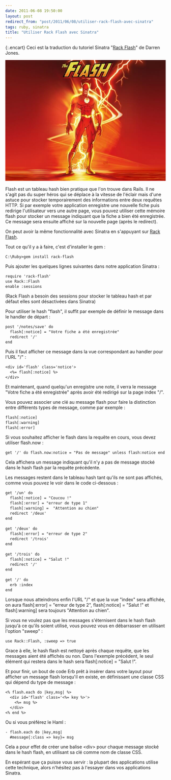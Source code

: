 ```yaml
---
date: 2011-06-08 19:50:00
layout: post
redirect_from: "post/2011/06/08/utiliser-rack-flash-avec-sinatra"
tags: ruby, sinatra
title: "Utiliser Rack Flash avec Sinatra"
---
```


{:.encart}
Ceci est la traduction du tutoriel Sinatra "[Rack Flash](http://ididitmyway.herokuapp.com/past/2011/3/15/rack_flash_/)" de Darren Jones.

![The Flash](/public/2011/the-flash.jpg)

Flash est un tableau hash bien pratique que l'on trouve dans Rails. Il ne
s'agit pas du super héros qui se déplace à la vitesse de l'éclair mais d'une
astuce pour stocker temporairement des informations entre deux requêtes HTTP.
Si par exemple votre application enregistre une nouvelle fiche puis redirige
l'utilisateur vers une autre page, vous pouvez utiliser cette mémoire flash
pour stocker un message indiquant que la fiche a bien été enregistrée. Ce
message sera ensuite affiché sur la nouvelle page (après le redirect).

On peut avoir la même fonctionnalité avec Sinatra en s'appuyant sur [Rack Flash](http://nakajima.github.com/rack-flash/).

Tout ce qu'il y a à faire, c'est d'installer le gem :

```
C:\Ruby>gem install rack-flash
```

Puis ajouter les quelques lignes suivantes dans notre application
Sinatra :

```
require 'rack-flash'
use Rack::Flash
enable :sessions
```

(Rack Flash a besoin des sessions pour stocker le tableau hash et par défaut
elles sont désactivées dans Sinatra)

Pour utiliser le hash "flash", il suffit par exemple de définir le message
dans le handler de départ :

```
post '/notes/save' do
  flash[:notice] = "Votre fiche a été enregistrée"
  redirect '/'
end
```

Puis il faut afficher ce message dans la vue correspondant au handler pour
l'URL "/" :

```
<div id='flash' class='notice'>
  <%= flash[:notice] %>
</div>
```

Et maintenant, quand quelqu'un enregistre une note, il verra le message
"Votre fiche a été enregistrée" après avoir été redirigé sur la page index
"/".

Vous pouvez associer une clé au message flash pour faire la distinction
entre différents types de message, comme par exemple :

```
flash[:notice]
flash[:warning]
flash[:error]
```

Si vous souhaitez afficher le flash dans la requête en cours, vous devez
utiliser flash.now :

```
get '/' do flash.now:notice = "Pas de message" unless flash:notice end
```

Cela affichera un message indiquant qu'il n'y a pas de message stocké dans
le hash flash par la requête précédente.

Les messages restent dans le tableau hash tant qu'ils ne sont pas affichés,
comme vous pouvez le voir dans le code ci-dessous :

```
get '/un' do
  flash[:notice] = "Coucou !"
  flash[:error] = "erreur de type 1"
  flash[:warning] =  "Attention au chien"
  redirect '/deux' 
end

get '/deux' do
  flash[:error] = "erreur de type 2"
  redirect '/trois' 
end

get '/trois' do
  flash[:notice] = "Salut !"
  redirect '/' 
end

get '/' do
  erb :index
end
```

Lorsque nous atteindrons enfin l'URL "/" et que la vue "index" sera
affichée, on aura flash[:error] = "erreur de type 2", flash[:notice] = "Salut
!" et flash[:warning] sera toujours "Attention au chien".

Si vous ne voulez pas que les messages s'éternisent dans le hash flash
jusqu'à ce qu'ils soient utilisé, vous pouvez vous en débarrasser en utilisant
l'option "sweep" :

```
use Rack::Flash, :sweep => true
```

Grace à elle, le hash flash est nettoyé après chaque requête, que les
messages aient été affichés ou non. Dans l'exemple précédent, le seul élément
qui restera dans le hash sera flash[:notice] = "Salut !".

Et pour finir, un bout de code Erb prêt à insérer dans votre layout pour
afficher un message flash lorsqu'il en existe, en définissant une classe CSS
qui dépend du type de message :

```
<% flash.each do |key,msg| %>
  <div id='flash' class='<%= key %>'>
    <%= msg %>
  </div>
<% end %>
```

Ou si vous préférez le Haml :

```
- flash.each do |key,msg|
  #message{:class => key}= msg
```

Cela a pour effet de créer une balise &lt;div&gt; pour chaque message stocké
dans le hash flash, en utilisant sa clé comme nom de classe CSS.

En espérant que ça puisse vous servir : la plupart des applications
utilise cette technique, alors n'hésitez pas à l'essayer dans vos applications
Sinatra.
